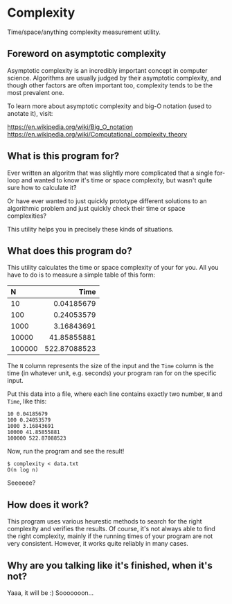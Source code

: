 # Complexity

Time/space/anything complexity measurement utility.

## Foreword on asymptotic complexity

Asymptotic complexity is an incredibly important concept in computer
science. Algorithms are usually judged by their asymptotic complexity,
and though other factors are often important too, complexity tends to
be the most prevalent one.

To learn more about asymptotic complexity and big-O notation (used to
anotate it), visit:

<https://en.wikipedia.org/wiki/Big_O_notation>
<https://en.wikipedia.org/wiki/Computational_complexity_theory>

## What is this program for?

Ever written an algoritm that was slightly more complicated that a
single for-loop and wanted to know it's time or space complexity, but
wasn't quite sure how to calculate it?

Or have ever wanted to just quickly prototype different solutions to
an algorithmic problem and just quickly check their time or space
complexities?

This utility helps you in precisely these kinds of situations.

## What does this program do?

This utility calculates the time or space complexity of your for
you. All you have to do is to measure a simple table of this form:

|      N |         Time |
|:-------|-------------:|
|     10 |   0.04185679 |
|    100 |   0.24053579 |
|   1000 |   3.16843691 |
|  10000 |  41.85855881 |
| 100000 | 522.87088523 |


The `N` column represents the size of the input and the `Time` column
is the time (in whatever unit, e.g. seconds) your program ran for on
the specific input.

Put this data into a file, where each line contains exactly two
number, `N` and `Time`, like this:

```
10 0.04185679
100 0.24053579
1000 3.16843691
10000 41.85855881
100000 522.87088523
```

Now, run the program and see the result!

```
$ complexity < data.txt
O(n log n)
```

Seeeeee?

## How does it work?

This program uses various heurestic methods to search for the right
complexity and verifies the results. Of course, it's not always able
to find the right complexity, mainly if the running times of your
program are not very consistent. However, it works quite reliably in
many cases.

## Why are you talking like it's finished, when it's not?

Yaaa, it will be :) Sooooooon...
